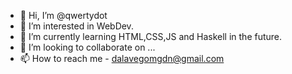 - 👋 Hi, I’m @qwertydot
- 👀 I’m interested in WebDev.
- 🌱 I’m currently learning HTML,CSS,JS and Haskell in the future.
- 💞️ I’m looking to collaborate on ...
- 📫 How to reach me - dalavegomgdn@gmail.com

<!---
qwertydot/qwertydot is a ✨ special ✨ repository because its `README.md` (this file) appears on your GitHub profile.
You can click the Preview link to take a look at your changes.
--->
